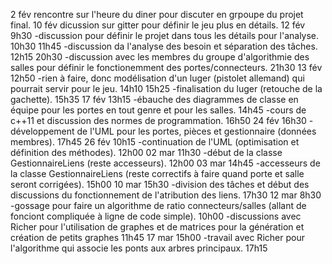 2 fév
  rencontre sur l'heure du diner pour discuter en grpoupe du projet final.
10 fév
  dicussion sur gitter pour définir le jeu plus en détails.
12 fév
  9h30
  -discussion pour définir le projet dans tous les détails pour l'analyse.
  10h30
  11h45
  -discussion da l'analyse des besoin et séparation des tâches.
  12h15
  20h30
  -discussion avec les membres du groupe d'algorithmie des salles pour définir le fonctionemment des portes/connecteurs.
  21h30
13 fév
  12h50
  -rien à faire, donc modélisation d'un luger (pistolet allemand) qui pourrait servir pour le jeu.
  14h10
  15h25
  -finalisation du luger (retouche de la gachette).
  15h35
17 fév
  13h15
  -ébauche des diagrammes de classe en équipe pour les portes en tout genre et pour les salles.
  14h45
  -cours de c++11 et discussion des normes de programmation.
  16h50
24 fév
  16h30
  -développement de l'UML pour les portes, pièces et gestionnaire (données membres).
  17h45
26 fév
  10h15
  -continuation de l'UML (optimisation et définition des méthodes).
  12h00
02 mar
  11h30
  -début de la classe GestionnaireLiens (reste accesseurs).
  12h00
03 mar
  14h45
  -accesseurs de la classe GestionnaireLiens (reste correctifs à faire quand porte et salle seront corrigées).
  15h00
10 mar
  15h30
  -division des tâches et début des discussions du fonctionnement de l'atribution des liens.
  17h30
12 mar
  8h30
  -gossage pour faire un algorithme de ratio connecteurs/salles (allant de fonciont compliquée à ligne de code simple).
  10h00
  -discussions avec Richer pour l'utilisation de graphes et de matrices pour la génération et création de petits graphes
  11h45
17 mar
  15h00
  -travail avec Richer pour l'algorithme qui associe les ponts aux arbres principaux.
  17h15
